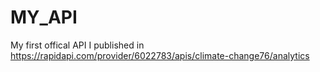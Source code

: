 # MY_API

My first offical API I published in https://rapidapi.com/provider/6022783/apis/climate-change76/analytics
